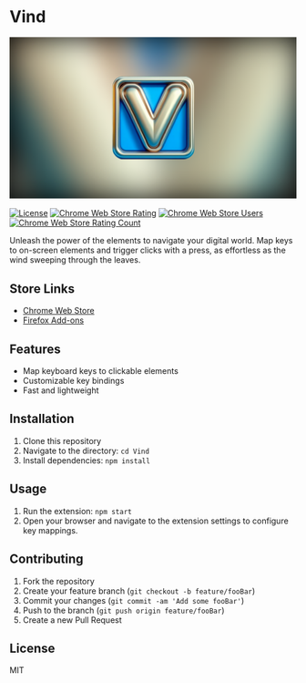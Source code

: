 # Vind

[![Vind Logo](./assets/store/splash-768.png)](https://chrome.google.com/webstore/detail/vind/ocohbenbjomofbknmcmaedadcmonedee)

[![License](https://img.shields.io/badge/License-MIT-blue.svg)](https://opensource.org/licenses/MIT)
[![Chrome Web Store Rating](https://img.shields.io/chrome-web-store/rating/ocohbenbjomofbknmcmaedadcmonedee)](https://chromewebstore.google.com/detail/vind/ocohbenbjomofbknmcmaedadcmonedee)
[![Chrome Web Store Users](https://img.shields.io/chrome-web-store/users/ocohbenbjomofbknmcmaedadcmonedee)](https://chromewebstore.google.com/detail/vind/ocohbenbjomofbknmcmaedadcmonedee)
[![Chrome Web Store Rating Count](https://img.shields.io/chrome-web-store/rating-count/ocohbenbjomofbknmcmaedadcmonedee)](https://chromewebstore.google.com/detail/vind/ocohbenbjomofbknmcmaedadcmonedee)

Unleash the power of the elements to navigate your digital world. Map keys to on-screen elements and trigger clicks with a press, as effortless as the wind sweeping through the leaves.

## Store Links

- [Chrome Web Store](https://chrome.google.com/webstore/detail/vind/ocohbenbjomofbknmcmaedadcmonedee)
- [Firefox Add-ons](https://addons.mozilla.org/en-US/firefox/addon/vind/)

## Features

- Map keyboard keys to clickable elements
- Customizable key bindings
- Fast and lightweight

## Installation

1. Clone this repository
2. Navigate to the directory: `cd Vind`
3. Install dependencies: `npm install`

## Usage

1. Run the extension: `npm start`
2. Open your browser and navigate to the extension settings to configure key mappings.

## Contributing

1. Fork the repository
2. Create your feature branch (`git checkout -b feature/fooBar`)
3. Commit your changes (`git commit -am 'Add some fooBar'`)
4. Push to the branch (`git push origin feature/fooBar`)
5. Create a new Pull Request

## License

MIT
